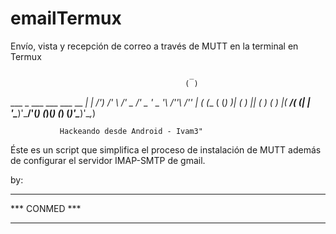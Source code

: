 # emailTermux
Envío, vista y recepción de correo a través de MUTT en la terminal en Termux

                                            _ 
                                           ( )
   ___    _     ___    ___ ___     __     _| |
 /'___) /'_ \ /' _  \/' _ ' _ '\ /'__'\ /'_' |
( (___ ( (_) )| ( ) || ( ) ( ) |(  ___/( (_| |
'\____)'\___/'(_) (_)(_) (_) (_)'\____)'\__,_)

               Hackeando desde Android - Ivam3"

Éste es un script que simplifica el proceso de instalación de MUTT además de configurar el servidor IMAP-SMTP de gmail.

by:

**************
*** CONMED ***
**************
